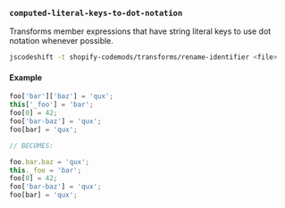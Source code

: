 ### `computed-literal-keys-to-dot-notation`

Transforms member expressions that have string literal keys to use dot notation whenever possible.

```sh
jscodeshift -t shopify-codemods/transforms/rename-identifier <file>
```

#### Example

```js
foo['bar']['baz'] = 'qux';
this['_foo'] = 'bar';
foo[0] = 42;
foo['bar-baz'] = 'qux';
foo[bar] = 'qux';

// BECOMES:

foo.bar.baz = 'qux';
this._foo = 'bar';
foo[0] = 42;
foo['bar-baz'] = 'qux';
foo[bar] = 'qux';
```
